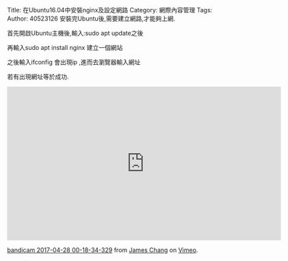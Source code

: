 Title: 在Ubuntu16.04中安裝nginx及設定網路
Category: 網際內容管理
Tags: 
Author: 40523126
安裝完Ubuntu後,需要建立網路,才能夠上網.

首先開啟Ubuntu主機後,輸入:sudo apt update之後

再輸入sudo apt install nginx 建立一個網站

之後輸入ifconfig 會出現ip ,進而去瀏覽器輸入網址

若有出現網址等於成功.


<iframe
 src="https://player.vimeo.com/video/215042647" width="640" height="360" frameborder="0" webkitallowfullscreen mozallowfullscreen allowfullscreen></iframe>
<p><a href="https://vimeo.com/215042647">bandicam 2017-04-28 00-18-34-329</a> from <a href="https://vimeo.com/user57302706">James Chang</a> on <a href="https://vimeo.com">Vimeo</a>.</p>